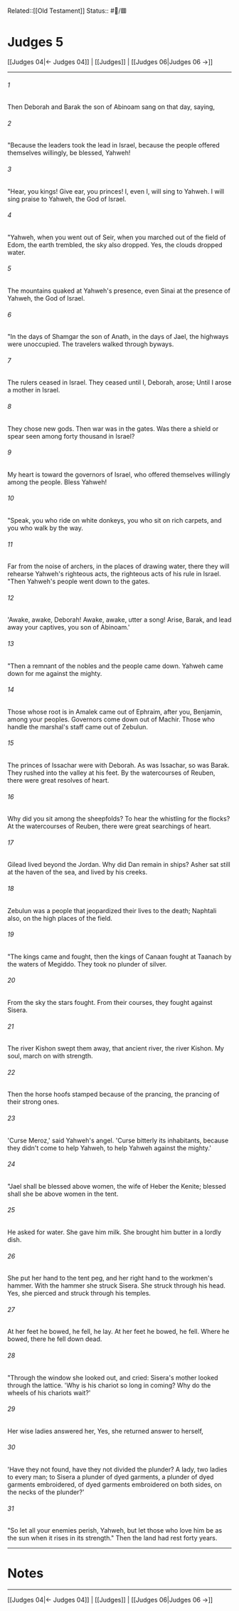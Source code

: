 Related::[[Old Testament]]
Status:: #📖/🟥
# Judges 5

[[Judges 04|← Judges 04]] | [[Judges]] | [[Judges 06|Judges 06 →]]
***



###### 1 
Then Deborah and Barak the son of Abinoam sang on that day, saying, 

###### 2 
"Because the leaders took the lead in Israel, because the people offered themselves willingly, be blessed, Yahweh! 

###### 3 
"Hear, you kings! Give ear, you princes! I, even I, will sing to Yahweh. I will sing praise to Yahweh, the God of Israel. 

###### 4 
"Yahweh, when you went out of Seir, when you marched out of the field of Edom, the earth trembled, the sky also dropped. Yes, the clouds dropped water. 

###### 5 
The mountains quaked at Yahweh's presence, even Sinai at the presence of Yahweh, the God of Israel. 

###### 6 
"In the days of Shamgar the son of Anath, in the days of Jael, the highways were unoccupied. The travelers walked through byways. 

###### 7 
The rulers ceased in Israel. They ceased until I, Deborah, arose; Until I arose a mother in Israel. 

###### 8 
They chose new gods. Then war was in the gates. Was there a shield or spear seen among forty thousand in Israel? 

###### 9 
My heart is toward the governors of Israel, who offered themselves willingly among the people. Bless Yahweh! 

###### 10 
"Speak, you who ride on white donkeys, you who sit on rich carpets, and you who walk by the way. 

###### 11 
Far from the noise of archers, in the places of drawing water, there they will rehearse Yahweh's righteous acts, the righteous acts of his rule in Israel. "Then Yahweh's people went down to the gates. 

###### 12 
'Awake, awake, Deborah! Awake, awake, utter a song! Arise, Barak, and lead away your captives, you son of Abinoam.' 

###### 13 
"Then a remnant of the nobles and the people came down. Yahweh came down for me against the mighty. 

###### 14 
Those whose root is in Amalek came out of Ephraim, after you, Benjamin, among your peoples. Governors come down out of Machir. Those who handle the marshal's staff came out of Zebulun. 

###### 15 
The princes of Issachar were with Deborah. As was Issachar, so was Barak. They rushed into the valley at his feet. By the watercourses of Reuben, there were great resolves of heart. 

###### 16 
Why did you sit among the sheepfolds? To hear the whistling for the flocks? At the watercourses of Reuben, there were great searchings of heart. 

###### 17 
Gilead lived beyond the Jordan. Why did Dan remain in ships? Asher sat still at the haven of the sea, and lived by his creeks. 

###### 18 
Zebulun was a people that jeopardized their lives to the death; Naphtali also, on the high places of the field. 

###### 19 
"The kings came and fought, then the kings of Canaan fought at Taanach by the waters of Megiddo. They took no plunder of silver. 

###### 20 
From the sky the stars fought. From their courses, they fought against Sisera. 

###### 21 
The river Kishon swept them away, that ancient river, the river Kishon. My soul, march on with strength. 

###### 22 
Then the horse hoofs stamped because of the prancing, the prancing of their strong ones. 

###### 23 
'Curse Meroz,' said Yahweh's angel. 'Curse bitterly its inhabitants, because they didn't come to help Yahweh, to help Yahweh against the mighty.' 

###### 24 
"Jael shall be blessed above women, the wife of Heber the Kenite; blessed shall she be above women in the tent. 

###### 25 
He asked for water. She gave him milk. She brought him butter in a lordly dish. 

###### 26 
She put her hand to the tent peg, and her right hand to the workmen's hammer. With the hammer she struck Sisera. She struck through his head. Yes, she pierced and struck through his temples. 

###### 27 
At her feet he bowed, he fell, he lay. At her feet he bowed, he fell. Where he bowed, there he fell down dead. 

###### 28 
"Through the window she looked out, and cried: Sisera's mother looked through the lattice. 'Why is his chariot so long in coming? Why do the wheels of his chariots wait?' 

###### 29 
Her wise ladies answered her, Yes, she returned answer to herself, 

###### 30 
'Have they not found, have they not divided the plunder? A lady, two ladies to every man; to Sisera a plunder of dyed garments, a plunder of dyed garments embroidered, of dyed garments embroidered on both sides, on the necks of the plunder?' 

###### 31 
"So let all your enemies perish, Yahweh, but let those who love him be as the sun when it rises in its strength." Then the land had rest forty years.

---
# Notes


***
[[Judges 04|← Judges 04]] | [[Judges]] | [[Judges 06|Judges 06 →]]
